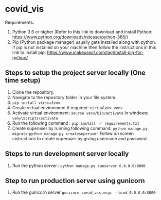 # covid_vis

Requirements:

1. Python 3.6 or higher (Refer to this link to download and install Python: https://www.python.org/downloads/release/python-366/)
2. Pip (Python package manager) usually gets installed along with python. If pip is not installed on your machine then follow the instructions in this link to install pip: https://www.makeuseof.com/tag/install-pip-for-python/

## Steps to setup the project server locally (One time setup)

1. Clone the repository.
2. Navigate to the repository folder in your file system.
3. `pip install virtualenv`
4. Create virtual environment if required: `virtualenv venv`
5. Activate virtual environment: `source venv/bin/activate`
   In windows: `venv\Scripts\activate`
6. Run the following command : `pip install -r requirements.txt`
7. Create superuser by running following command:
   `python manage.py migrate`
   `python manage.py createsuperuser`
   Follow on screen instructions to create superuser by giving username and password.

## Steps to run development server locally

1. Run the python server : `python manage.py runserver 0.0.0.0:8000`

## Step to run production server using gunicorn

1. Run the gunicorn server `gunicorn covid_vis.wsgi --bind 0.0.0.0:8000`
